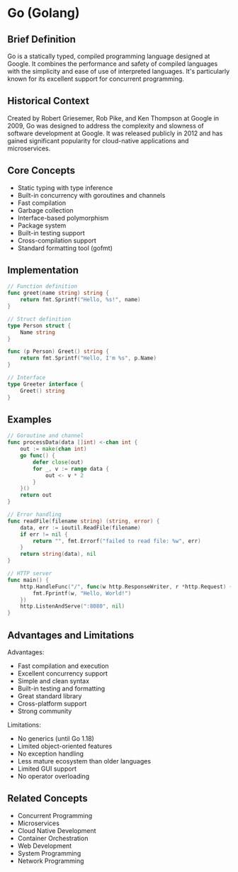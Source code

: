 # Go (Golang)

## Brief Definition
Go is a statically typed, compiled programming language designed at Google. It combines the performance and safety of compiled languages with the simplicity and ease of use of interpreted languages. It's particularly known for its excellent support for concurrent programming.

## Historical Context
Created by Robert Griesemer, Rob Pike, and Ken Thompson at Google in 2009, Go was designed to address the complexity and slowness of software development at Google. It was released publicly in 2012 and has gained significant popularity for cloud-native applications and microservices.

## Core Concepts
- Static typing with type inference
- Built-in concurrency with goroutines and channels
- Fast compilation
- Garbage collection
- Interface-based polymorphism
- Package system
- Built-in testing support
- Cross-compilation support
- Standard formatting tool (gofmt)

## Implementation
```go
// Function definition
func greet(name string) string {
    return fmt.Sprintf("Hello, %s!", name)
}

// Struct definition
type Person struct {
    Name string
}

func (p Person) Greet() string {
    return fmt.Sprintf("Hello, I'm %s", p.Name)
}

// Interface
type Greeter interface {
    Greet() string
}
```

## Examples
```go
// Goroutine and channel
func processData(data []int) <-chan int {
    out := make(chan int)
    go func() {
        defer close(out)
        for _, v := range data {
            out <- v * 2
        }
    }()
    return out
}

// Error handling
func readFile(filename string) (string, error) {
    data, err := ioutil.ReadFile(filename)
    if err != nil {
        return "", fmt.Errorf("failed to read file: %w", err)
    }
    return string(data), nil
}

// HTTP server
func main() {
    http.HandleFunc("/", func(w http.ResponseWriter, r *http.Request) {
        fmt.Fprintf(w, "Hello, World!")
    })
    http.ListenAndServe(":8080", nil)
}
```

## Advantages and Limitations
Advantages:
- Fast compilation and execution
- Excellent concurrency support
- Simple and clean syntax
- Built-in testing and formatting
- Great standard library
- Cross-platform support
- Strong community

Limitations:
- No generics (until Go 1.18)
- Limited object-oriented features
- No exception handling
- Less mature ecosystem than older languages
- Limited GUI support
- No operator overloading

## Related Concepts
- Concurrent Programming
- Microservices
- Cloud Native Development
- Container Orchestration
- Web Development
- System Programming
- Network Programming 